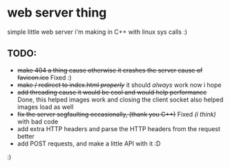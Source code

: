 # web server thing

simple little web server i'm making in C++ with linux sys calls :)

## TODO:
- ~~make 404 a thing cause otherwise it crashes the server cause of favicon.ico~~ Fixed :)
- ~~make / redirect to index.html *properly*~~ it should *always* work now i hope
- ~~add threading cause it would be cool and would help performance~~ Done, this helped images work and closing the client socket also helped images load as well
- ~~fix the server segfaulting occasionally, (thank you C++)~~ Fixed *(i think)* with bad code
- add extra HTTP headers and parse the HTTP headers from the request better
- add POST requests, and make a little API with it :D

:)
